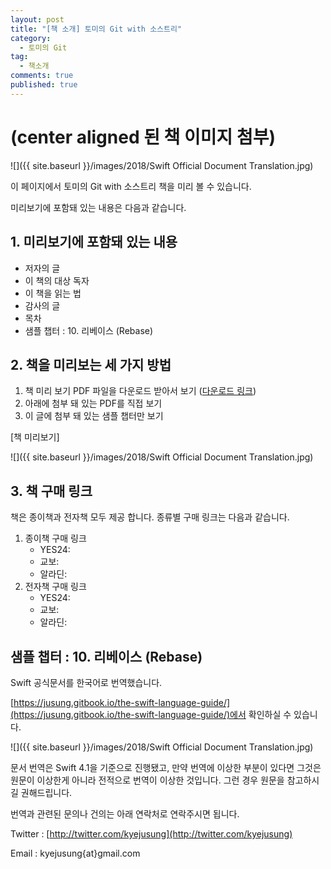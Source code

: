 ```yaml
---
layout: post
title: "[책 소개] 토미의 Git with 소스트리"
category:
  - 토미의 Git
tag:
  - 책소개
comments: true
published: true
---
```


# (center aligned 된 책 이미지  첨부)

![]({{ site.baseurl }}/images/2018/Swift Official Document Translation.jpg)

이 페이지에서 토미의 Git with 소스트리 책을 미리 볼 수 있습니다.

미리보기에 포함돼 있는 내용은 다음과 같습니다.

## 1. 미리보기에 포함돼 있는 내용

- 저자의 글
- 이 책의 대상 독자
- 이 책을 읽는 법
- 감사의 글
- 목차
- 샘플 챕터 : 10. 리베이스 (Rebase)

## 2. 책을 미리보는 세 가지 방법

1. 책 미리 보기 PDF 파일을 다운로드 받아서 보기 ([다운로드 링크](https://jusung.gitbook.io/the-swift-language-guide/))
2. 아래에 첨부 돼 있는 PDF를 직접 보기
3. 이 글에 첨부 돼 있는 샘플 챕터만 보기

[책 미리보기]
<object data="{{ site.baseurl }}/_posts/토미의 Git with 소스트리/Resources/토미의 Git with 소스트리 PDF (미리보기).pdf" width="100%" height="1000" type='application/pdf'></object>

![]({{ site.baseurl }}/images/2018/Swift Official Document Translation.jpg)

## 3. 책 구매 링크

책은 종이책과 전자책 모두 제공 합니다. 종류별 구매 링크는 다음과 같습니다.

1. 종이책 구매 링크
   - YES24:
   - 교보:
   - 알라딘:
2. 전자책 구매 링크
   - YES24:
   - 교보:
   - 알라딘:

## 샘플 챕터 : 10. 리베이스 (Rebase)

Swift 공식문서를 한국어로 번역했습니다.

[https://jusung.gitbook.io/the-swift-language-guide/](https://jusung.gitbook.io/the-swift-language-guide/)에서 확인하실 수 있습니다.

![]({{ site.baseurl }}/images/2018/Swift Official Document Translation.jpg)

문서 번역은 Swift 4.1을 기준으로 진행됐고, 만약 번역에 이상한 부분이 있다면 그것은 원문이 이상한게 아니라 전적으로 번역이 이상한 것입니다. 그런 경우 원문을 참고하시길 권해드립니다.

번역과 관련된 문의나 건의는 아래 연락처로 연락주시면 됩니다.

Twitter : [http://twitter.com/kyejusung](http://twitter.com/kyejusung)

Email : kyejusung{at}gmail.com
